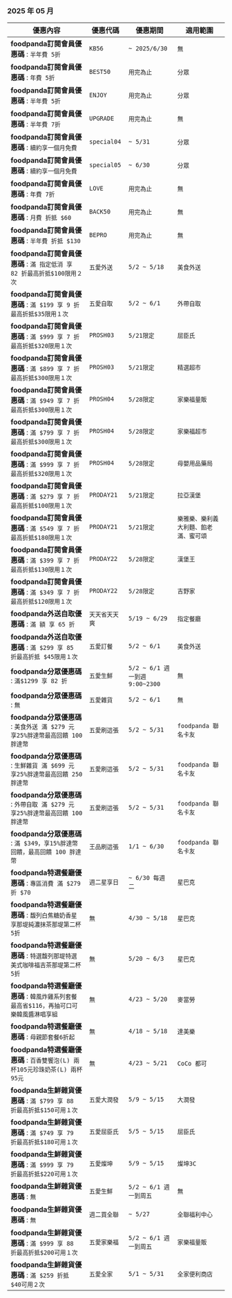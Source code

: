 
###  2025 年 05 月
| 優惠內容 | 優惠代碼 | 優惠期間 | 適用範圍 |
| --- | --- | --- | --- |
|**foodpanda訂閱會員優惠碼** : ```半年費 5折```|```KB56```|```~ 2025/6/30```|```無```|
|**foodpanda訂閱會員優惠碼** : ```年費 5折```|```BEST50```|```用完為止```|```分眾```|
|**foodpanda訂閱會員優惠碼** : ```半年費 5折```|```ENJOY```|```用完為止```|```分眾```|
|**foodpanda訂閱會員優惠碼** : ```半年費 7折```|```UPGRADE```|```用完為止```|```無```|
|**foodpanda訂閱會員優惠碼** : ```續約享一個月免費```|```special04```|```~ 5/31```|```分眾```|
|**foodpanda訂閱會員優惠碼** : ```續約享一個月免費```|```special05```|```~ 6/30```|```分眾```|
|**foodpanda訂閱會員優惠碼** : ```年費 7折```|```LOVE```|```用完為止```|```無```|
|**foodpanda訂閱會員優惠碼** : ```月費 折抵 $60```|```BACK50```|```用完為止```|```無```|
|**foodpanda訂閱會員優惠碼** : ```半年費 折抵 $130```|```BEPRO```|```用完為止```|```無```|
|**foodpanda訂閱會員優惠碼** : ```滿 指定低消 享 82 折最高折抵$100限用２次```|```五愛外送```|```5/2 ~ 5/18```|```美食外送```|
|**foodpanda訂閱會員優惠碼** : ```滿 $199 享 9 折最高折抵$35限用１次```|```五愛自取```|```5/2 ~ 6/1```|```外帶自取```|
|**foodpanda訂閱會員優惠碼** : ```滿 $999 享 7 折最高折抵$320限用１次```|```PROSH03```|```5/21限定```|```屈臣氏```|
|**foodpanda訂閱會員優惠碼** : ```滿 $899 享 7 折最高折抵$300限用１次```|```PROSH03```|```5/21限定```|```精選超市```|
|**foodpanda訂閱會員優惠碼** : ```滿 $949 享 7 折最高折抵$300限用１次```|```PROSH04```|```5/28限定```|```家樂福量販```|
|**foodpanda訂閱會員優惠碼** : ```滿 $799 享 7 折最高折抵$300限用１次```|```PROSH04```|```5/28限定```|```家樂福超市```|
|**foodpanda訂閱會員優惠碼** : ```滿 $999 享 7 折最高折抵$320限用１次```|```PROSH04```|```5/28限定```|```母嬰用品藥局```|
|**foodpanda訂閱會員優惠碼** : ```滿 $279 享 7 折最高折抵$100限用１次```|```PRODAY21```|```5/21限定```|```拉亞漢堡```|
|**foodpanda訂閱會員優惠碼** : ```滿 $549 享 7 折最高折抵$180限用１次```|```PRODAY21```|```5/21限定```|```樂雅樂、樂利義大利麵、餡老滿、蜜可頌```|
|**foodpanda訂閱會員優惠碼** : ```滿 $399 享 7 折最高折抵$130限用１次```|```PRODAY22```|```5/28限定```|```漢堡王```|
|**foodpanda訂閱會員優惠碼** : ```滿 $349 享 7 折最高折抵$120限用１次```|```PRODAY22```|```5/28限定```|```吉野家```|
|**foodpanda外送自取優惠碼** : ```滿 額 享 65 折```|```天天省天天爽```|```5/19 ~ 6/29```|```指定餐廳```|
|**foodpanda外送自取優惠碼** : ```滿 $299 享 85 折最高折抵 $45限用１次```|```五愛訂餐```|```5/2 ~ 6/1```|```美食外送```|
|**foodpanda分眾優惠碼** : ```滿$1299 享 82 折```|```五愛生鮮```|```5/2 ~ 6/1 週一到週 9:00~2300```|```無```|
|**foodpanda分眾優惠碼** : ```無```|```五愛雜貨```|```5/2 ~ 6/1```|```無```|
|**foodpanda分眾優惠碼** : ```美食外送 滿 $279 元 享25%胖達幣最高回饋 100 胖達幣```|```五愛刷這張```|```5/2 ~ 5/31```|```foodpanda 聯名卡友```|
|**foodpanda分眾優惠碼** : ```生鮮雜貨 滿 $699 元 享25%胖達幣最高回饋 250 胖達幣```|```五愛刷這張```|```5/2 ~ 5/31```|```foodpanda 聯名卡友```|
|**foodpanda分眾優惠碼** : ```外帶自取 滿 $279 元 享25%胖達幣最高回饋 100 胖達幣```|```五愛刷這張```|```5/2 ~ 5/31```|```foodpanda 聯名卡友```|
|**foodpanda分眾優惠碼** : ```滿 $349，享15%胖達幣回饋，最高回饋 100 胖達幣```|```王品刷這張```|```1/1 ~ 6/30```|```foodpanda 聯名卡友```|
|**foodpanda特選餐廳優惠碼** : ```專區消費 滿 $279 折 $70```|```週二星享日```|```~ 6/30 每週二```|```星巴克```|
|**foodpanda特選餐廳優惠碼** : ```馥列白焦糖奶香星享那堤純濃抹茶那堤第二杯5折```|```無```|```4/30 ~ 5/18```|```星巴克```|
|**foodpanda特選餐廳優惠碼** : ```特選馥列那堤特選美式咖啡福吉茶那堤第二杯5折```|```無```|```5/20 ~ 6/3```|```星巴克```|
|**foodpanda特選餐廳優惠碼** : ```韓風炸雞系列套餐最高省$116，再抽可口可樂韓風醬淋唱享組```|```無```|```4/23 ~ 5/20```|```麥當勞```|
|**foodpanda特選餐廳優惠碼** : ```母親節套餐6折起```|```無```|```4/18 ~ 5/18```|```達美樂```|
|**foodpanda特選餐廳優惠碼** : ```百香雙饗泡(L) 兩杯105元珍珠奶茶(L) 兩杯95元```|```無```|```4/23 ~ 5/21```|```CoCo 都可```|
|**foodpanda生鮮雜貨優惠碼** : ```滿 $799 享 88 折最高折抵$150可用１次```|```五愛大潤發```|```5/9 ~ 5/15```|```大潤發```|
|**foodpanda生鮮雜貨優惠碼** : ```滿 $749 享 79 折最高折抵$180可用１次```|```五愛屈臣氏```|```5/5 ~ 5/15```|```屈臣氏```|
|**foodpanda生鮮雜貨優惠碼** : ```滿 $999 享 79 折最高折抵$220可用１次```|```五愛燦坤```|```5/9 ~ 5/15```|```燦坤3C```|
|**foodpanda生鮮雜貨優惠碼** : ```無```|```五愛生鮮```|```5/2 ~ 6/1 週一到周五```|```無```|
|**foodpanda生鮮雜貨優惠碼** : ```無```|```週二買全聯```|```~ 5/27```|```全聯福利中心```|
|**foodpanda生鮮雜貨優惠碼** : ```滿 $999 享 88 折最高折抵$200可用１次```|```五愛家樂福```|```5/2 ~ 6/1 週一到周五```|```家樂福量販```|
|**foodpanda生鮮雜貨優惠碼** : ```滿 $259 折抵 $40可用２次```|```五愛全家```|```5/1 ~ 5/31```|```全家便利商店```|

